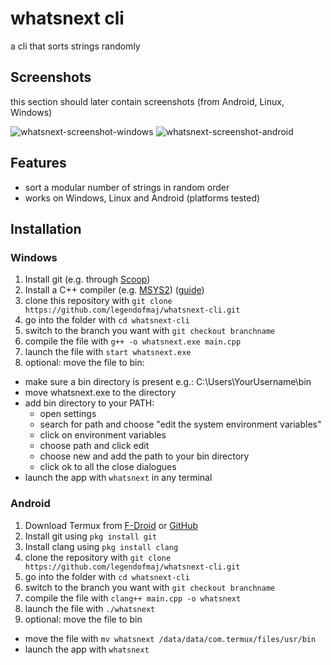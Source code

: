 # whatsnext cli

a cli that sorts strings randomly

## Screenshots
this section should later contain screenshots (from Android, Linux, Windows)

![whatsnext-screenshot-windows](https://github.com/user-attachments/assets/5b1403c0-93b7-4970-9407-525d029c15c5)
![whatsnext-screenshot-android](https://github.com/user-attachments/assets/05b23072-2a0e-46e8-9d05-916e22b36263)

## Features
- sort a modular number of strings in random order
- works on Windows, Linux and Android (platforms tested)

## Installation

### Windows
1. Install git (e.g. through [Scoop](https://scoop.sh/))
2. Install a C++ compiler (e.g. [MSYS2](https://www.msys2.org/)) ([guide](https://code.visualstudio.com/docs/cpp/config-mingw))
4. clone this repository with `git clone https://github.com/legendofmaj/whatsnext-cli.git`
5. go into the folder with `cd whatsnext-cli`
6. switch to the branch you want with `git checkout branchname`
7. compile the file with `g++ -o whatsnext.exe main.cpp`
8. launch the file with `start whatsnext.exe`
9. optional: move the file to bin:
-  make sure a bin directory is present e.g.: C:\Users\YourUsername\bin
-  move whatsnext.exe to the directory
- add bin directory to your PATH:
    - open settings
    - search for path and choose "edit the system environment variables"
    - click on environment variables
    - choose path and click edit
    - choose new and add the path to your bin directory
    - click ok to all the close dialogues
- launch the app with `whatsnext` in any terminal

### Android
1. Download Termux from [F-Droid](https://f-droid.org/en/packages/com.termux/) or [GitHub](https://github.com/termux/termux-app)
2. Install git using `pkg install git`
3. Install clang using `pkg install clang`
4. clone the repository with `git clone https://github.com/legendofmaj/whatsnext-cli.git`
5. go into the folder with `cd whatsnext-cli`
6. switch to the branch you want with `git checkout branchname`
7. compile the file with `clang++ main.cpp -o whatsnext`
8. launch the file with `./whatsnext`
9. optional: move the file to bin 
- move the file with `mv whatsnext /data/data/com.termux/files/usr/bin`
- launch the app with `whatsnext`
